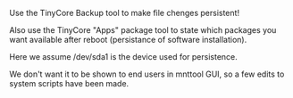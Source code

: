 Use the TinyCore Backup tool to make file chenges persistent!

Also use the TinyCore "Apps" package tool to state which packages
you want available after reboot (persistance of software
installation).

Here we assume /dev/sda1 is the device used for persistence.

We don't want it to be shown to end users in mnttool GUI, so a
few edits to system scripts have been made.
